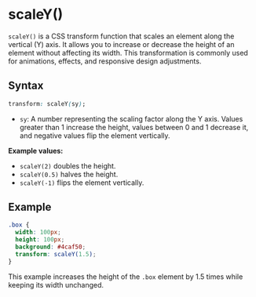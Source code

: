 # scaleY()

`scaleY()` is a CSS transform function that scales an element along the vertical (Y) axis. It allows you to increase or decrease the height of an element without affecting its width. This transformation is commonly used for animations, effects, and responsive design adjustments.

## Syntax

```css
transform: scaleY(sy);
```
- `sy`: A number representing the scaling factor along the Y axis. Values greater than 1 increase the height, values between 0 and 1 decrease it, and negative values flip the element vertically.

**Example values:**
- `scaleY(2)` doubles the height.
- `scaleY(0.5)` halves the height.
- `scaleY(-1)` flips the element vertically.

## Example

```css
.box {
  width: 100px;
  height: 100px;
  background: #4caf50;
  transform: scaleY(1.5);
}
```

This example increases the height of the `.box` element by 1.5 times while keeping its width unchanged.
